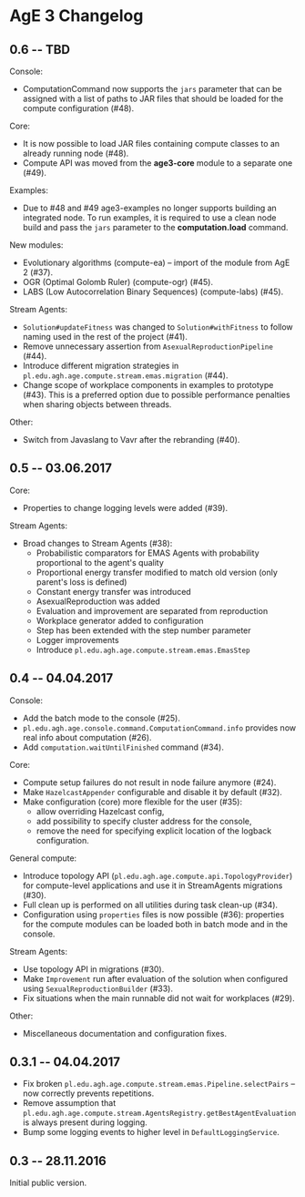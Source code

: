 # AgE 3 Changelog

## 0.6 -- TBD

Console:
- ComputationCommand now supports the `jars` parameter that can be assigned with a list of paths to JAR files that
  should be loaded for the compute configuration (#48).

Core:
- It is now possible to load JAR files containing compute classes to an already running node (#48).
- Compute API was moved from the **age3-core** module to a separate one (#49).

Examples:
- Due to #48 and #49 age3-examples no longer supports building an integrated node.
  To run examples, it is required to use a clean node build and pass the `jars` parameter to the **computation.load** command.

New modules:
- Evolutionary algorithms (compute-ea) – import of the module from AgE 2 (#37).
- OGR (Optimal Golomb Ruler) (compute-ogr) (#45).
- LABS (Low Autocorrelation Binary Sequences) (compute-labs) (#45).

Stream Agents:
- `Solution#updateFitness` was changed to `Solution#withFitness` to follow naming used in the rest of the project (#41).
- Remove unnecessary assertion from `AsexualReproductionPipeline` (#44).
- Introduce different migration strategies in `pl.edu.agh.age.compute.stream.emas.migration` (#44).
- Change scope of workplace components in examples to prototype (#43).
  This is a preferred option due to possible performance penalties when sharing objects between threads.

Other:
- Switch from Javaslang to Vavr after the rebranding (#40).

## 0.5 -- 03.06.2017

Core:
- Properties to change logging levels were added (#39).

Stream Agents:
- Broad changes to Stream Agents (#38):
  - Probabilistic comparators for EMAS Agents with probability proportional to the agent's quality
  - Proportional energy transfer modified to match old version (only parent's loss is defined)
  - Constant energy transfer was introduced
  - AsexualReproduction was added
  - Evaluation and improvement are separated from reproduction
  - Workplace generator added to configuration
  - Step has been extended with the step number parameter
  - Logger improvements
  - Introduce `pl.edu.agh.age.compute.stream.emas.EmasStep`

## 0.4 -- 04.04.2017

Console:
- Add the batch mode to the console (#25).
- `pl.edu.agh.age.console.command.ComputationCommand.info` provides now real info about computation (#26).
- Add `computation.waitUntilFinished` command (#34).

Core:
- Compute setup failures do not result in node failure anymore (#24).
- Make `HazelcastAppender` configurable and disable it by default (#32).
- Make configuration (core) more flexible for the user (#35):
  - allow overriding Hazelcast config,
  - add possibility to specify cluster address for the console,
  - remove the need for specifying explicit location of the logback configuration.

General compute:
- Introduce topology API (`pl.edu.agh.age.compute.api.TopologyProvider`) for compute-level applications
  and use it in StreamAgents migrations (#30).
- Full clean up is performed on all utilities during task clean-up (#34).
- Configuration using `properties` files is now possible (#36):
  properties for the compute modules can be loaded both in batch mode and in the console.

Stream Agents:
- Use topology API in migrations (#30).
- Make `Improvement` run after evaluation of the solution when configured using `SexualReproductionBuilder` (#33).
- Fix situations when the main runnable did not wait for workplaces (#29).

Other:
- Miscellaneous documentation and configuration fixes.

## 0.3.1 -- 04.04.2017

- Fix broken `pl.edu.agh.age.compute.stream.emas.Pipeline.selectPairs` – now correctly prevents repetitions.
- Remove assumption that `pl.edu.agh.age.compute.stream.AgentsRegistry.getBestAgentEvaluation` is always present
  during logging.
- Bump some logging events to higher level in `DefaultLoggingService`.

## 0.3 -- 28.11.2016

Initial public version.
